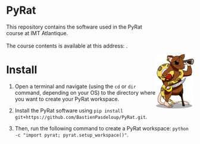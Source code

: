 # PyRat

<div>
    <p style="width: 80%;">
        This repository contains the software used in the PyRat course at IMT Atlantique.
        <br />
        <br />
        The course contents is available at this address: <a href="https://formations.imt-atlantique.fr/pyrat/"></a>.
    </p>
    <img style="float: right; width: 20%;" src="pyrat/gui/drawings/pyrat.png" />
</div>

# Install

1) Open a terminal and navigate (using the `cd` or `dir` command, depending on your OS) to the directory where you want to create your PyRat workspace.

2) Install the PyRat software using `pip install git+https://github.com/BastienPasdeloup/PyRat.git`.

3) Then, run the following command to create a PyRat workspace: `python -c "import pyrat; pyrat.setup_workspace()"`.

